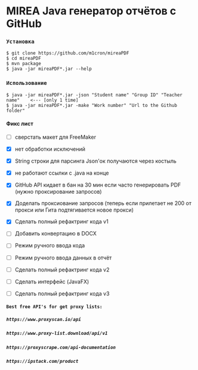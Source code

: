 # MIREA Java генератор отчётов с GitHub

### `Установка`

```
$ git clone https://github.com/m1cron/mireaPDF
$ cd mireaPDF
$ mvn package
$ java -jar mireaPDF*.jar --help
```

### `Использование`

```
$ java -jar mireaPDF*.jar -json "Student name" "Group ID" "Teacher name"    <--- [only 1 time]
$ java -jar mireaPDF*.jar -make "Work number" "Url to the Github folder"
```

#### Фикс лист
- [ ] сверстать макет для FreeMaker
- [x] нет обработки исключений
- [x] String строки для парсинга Json'ок получаются через костыль
- [x] не работают ссылки с .java на конце
- [x] GitHub API кидает в бан на 30 мин если часто генерировать PDF (нужно проксирование запросов)
- [x] Доделать проксиование запросов (теперь если прилетает не 200 от прокси или Гита подтягивается новое прокси)
- [x] Сделать полный рефактринг кода v1
- [ ] Добавить конвертацию в DOCX
- [ ] Режим ручного ввода кода
- [ ] Режим ручного ввода данных в отчёт
- [ ] Сделать полный рефактринг кода v2
- [ ] Сделать интерфейс (JavaFX)
- [ ] Сделать полный рефактринг кода v3


#### `Best free API's for get proxy lists:`
##### ```https://www.proxyscan.io/api```
##### ```https://www.proxy-list.download/api/v1```
##### ```https://proxyscrape.com/api-documentation```
##### ```https://ipstack.com/product```